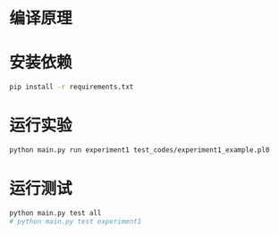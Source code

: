 # 编译原理

# 安装依赖

```bash
pip install -r requirements.txt
```

# 运行实验

```bash
python main.py run experiment1 test_codes/experiment1_example.pl0
```

# 运行测试

```bash
python main.py test all
# python main.py test experiment1
```
